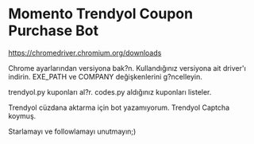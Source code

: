 # Momento Trendyol Coupon Purchase Bot

https://chromedriver.chromium.org/downloads

Chrome ayarlarından versiyona bak?n.
Kullandığınız versiyona ait driver'ı indirin.
EXE_PATH ve COMPANY değişkenlerini g?ncelleyin.


trendyol.py kuponları al?r.
codes.py aldığınız kuponları listeler.

Trendyol cüzdana aktarma için bot yazamıyorum. Trendyol Captcha koymuş.

Starlamayı ve followlamayı unutmayın;)
